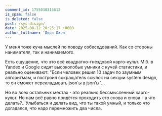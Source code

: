 ```yaml
---
comment_id: 1755030316612
is_spam: false
is_deleted: false
post: /sys-disign/
date: 2025-08-12 20:25:17 +0000
author_fullname: 'Дядя Джон'
---
```


У меня тоже куча мыслей по поводу собеседований. Как со стороны нанимателя, так и нанимаемого.

Есть ощущение, что это всё квадратно-гнездовой карго-культ. М.б. в Yandex и Google сидят высоколобые умники с кучей статистики, и реально оценивают: "Если человек решил 10 задач по заумным алгоритмам, и построил сокращатель ссылок на секции system design, то он сможет перекладывать json'ы в json'ы"...

Но во всех остальных местах - это реально бессмысленный карго-культ. Но нам всё равно придётся проходить его снова и снова - а что делать?.. Улыбаться и делать вид, что ты такой умный, и только что догадался, что надо перемножить два числа.
